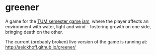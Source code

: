 # greener
A game for the [TUM semester game jam](https://www.semestergamejam.de/), where the player affects an environment with water, light and wind - fostering growth on one side, bringing death on the other.

The current (probably broken) live version of the game is running at: http://aeickhoff.github.io/greener/